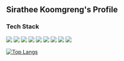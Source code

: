 ## Sirathee Koomgreng's Profile


### Tech Stack

<img src="https://img.shields.io/badge/-Firebase-FFA611?style=flat&logo=firebase&logoColor=FFFFFF"> <img src="https://img.shields.io/badge/-Google%20Cloud-4285F4?style=flat&logo=google%20cloud&logoColor=FFFFFF"> <img src="https://img.shields.io/badge/-Python-646464?style=flat&logo=python&logoColor=FFFFFF"> <img src="https://img.shields.io/badge/-Node.js-3C873A?style=flat&logo=Node.js&logoColor=white"> <img src="https://img.shields.io/badge/-JavaScript-eed718?style=flat&logo=javascript&logoColor=ffffff"> <img src="https://img.shields.io/badge/-Typescript-3178C6?style=flat&logo=typescript&logoColor=ffffff"> <img src="https://img.shields.io/badge/-HTML5-E34F26?style=flat&logo=html5&logoColor=white"> <img src="https://img.shields.io/badge/Java-ED8B00?style=flat&logo=java&logoColor=white"> <img src="https://img.shields.io/badge/React-20232A?style=flat&logo=react&logoColor=61DAFB">




[![Top Langs](https://github-readme-stats.vercel.app/api/top-langs/?username=anuraghazra&theme=radical&layout=compact)](https://github.com/anuraghazra/github-readme-stats)






<!--
**sad7898/sad7898** is a ✨ _special_ ✨ repository because its `README.md` (this file) appears on your GitHub profile.

Here are some ideas to get you started:

- 🔭 I’m currently working on ...
- 🌱 I’m currently learning ...
- 👯 I’m looking to collaborate on ...
- 🤔 I’m looking for help with ...
- 💬 Ask me about ...
- 📫 How to reach me: ...
- 😄 Pronouns: ...
- ⚡ Fun fact: ...
-->
